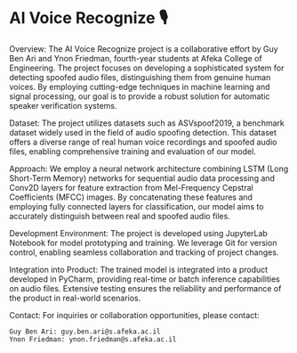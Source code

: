 # AI Voice Recognize 🎙️

Overview:
The AI Voice Recognize project is a collaborative effort by Guy Ben Ari and Ynon Friedman, fourth-year students at Afeka College of Engineering. The project focuses on developing a sophisticated system for detecting spoofed audio files, distinguishing them from genuine human voices. By employing cutting-edge techniques in machine learning and signal processing, our goal is to provide a robust solution for automatic speaker verification systems.

Dataset:
The project utilizes datasets such as ASVspoof2019, a benchmark dataset widely used in the field of audio spoofing detection. This dataset offers a diverse range of real human voice recordings and spoofed audio files, enabling comprehensive training and evaluation of our model.

Approach:
We employ a neural network architecture combining LSTM (Long Short-Term Memory) networks for sequential audio data processing and Conv2D layers for feature extraction from Mel-Frequency Cepstral Coefficients (MFCC) images. By concatenating these features and employing fully connected layers for classification, our model aims to accurately distinguish between real and spoofed audio files.

Development Environment:
The project is developed using JupyterLab Notebook for model prototyping and training. We leverage Git for version control, enabling seamless collaboration and tracking of project changes.

Integration into Product:
The trained model is integrated into a product developed in PyCharm, providing real-time or batch inference capabilities on audio files. Extensive testing ensures the reliability and performance of the product in real-world scenarios.

Contact:
For inquiries or collaboration opportunities, please contact:

    Guy Ben Ari: guy.ben.ari@s.afeka.ac.il
    Ynon Friedman: ynon.friedman@s.afeka.ac.il
